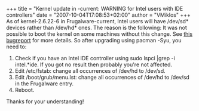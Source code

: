 +++
title = "Kernel update in -current: WARNING for Intel users with IDE controllers"
date = "2007-10-04T17:08:53+02:00"
author = "VMiklos"
+++
As of kernel-2.6.22-6 in Frugalware-current, Intel users will have /dev/sd\* devices rather than /dev/hd\* ones. The reason is the following: It was not possible to boot the kernel on some machines without this change. See [this bugreport](http://bugs.frugalware.org/2243) for more details. So after upgrading using pacman -Syu, you need to:
 1. Check if you have an Intel IDE controller using sudo lspci |grep -i intel.\*ide. If you got no result then probably you're not affected.
2. Edit /etc/fstab: change all occurrences of /dev/hd to /dev/sd.
3. Edit /boot/grub/menu.lst: change all occurrences of /dev/hd to /dev/sd in the Frugalware entry.
4. Reboot.


 Thanks for your understanding!